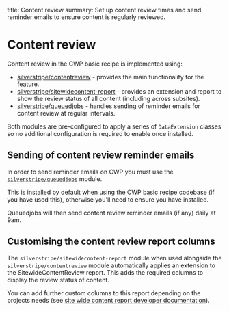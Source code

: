 title: Content review
summary: Set up content review times and send reminder emails to ensure content is regularly reviewed.
 
# Content review

Content review in the CWP basic recipe is implemented using:

 * [silverstripe/contentreview](https://github.com/silverstripe/silverstripe-contentreview) - provides the main functionality for the feature.
 * [silverstripe/sitewidecontent-report](https://github.com/silverstripe/silverstripe-sitewidecontent-report) - provides an extension and report to show the review status of all content (including across subsites).
 * [silverstripe/queuedjobs](https://github.com/symbiote/silverstripe-queuedjobs) - handles sending of reminder emails for content review at regular intervals.
 
Both modules are pre-configured to apply a series of `DataExtension` classes so no additional configuration is required to enable once installed.

## Sending of content review reminder emails

In order to send reminder emails on CWP you must use the [`silverstripe/queuedjobs`](https://github.com/symbiote/silverstripe-queuedjobs) module. 

This is installed by default when using the CWP basic recipe codebase (if you have used this), otherwise you'll 
need to ensure you have installed.
  
Queuedjobs will then send content review reminder emails (if any) daily at 9am.  

## Customising the content review report columns

The `silverstripe/sitewidecontent-report` module when used alongside the `silverstripe/contentreview` module 
automatically applies an extension to the SitewideContentReview report. This adds the required columns 
to display the review status of content.

You can add further custom columns to this report depending on the projects needs (see [site wide content report developer documentation](https://github.com/silverstripe/silverstripe-sitewidecontent-report/blob/master/docs/en/developer-documentation.md)).


